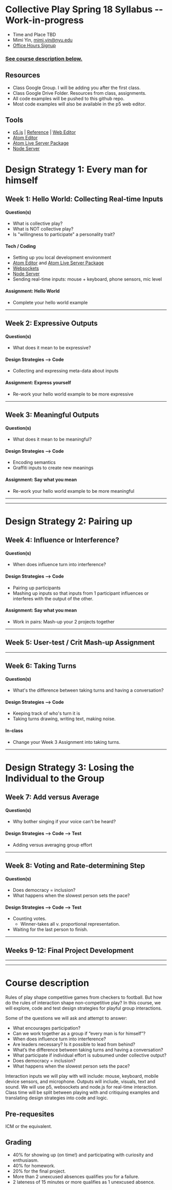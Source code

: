 # Collective Play Spring 18 Syllabus -- Work-in-progress
   * Time and Place TBD
   * Mimi Yin, mimi.yin@nyu.edu
   * [Office Hours Signup](https://itp.nyu.edu/inwiki/Signup/Mimi)

### [See course description below.](https://github.com/mimiyin/collective-play-s18/blob/master/README.md#course-description)

## Resources
   * Class Google Group. I will be adding you after the first class.
   * Class Google Drive Folder. Resources from class, assignments.
   * All code examples will be pushed to this github repo.
   * Most code examples will also be available in the p5 web editor.

## Tools
   * [p5.js](http://p5js.org/) | [Reference](http://p5js.org/reference/) | [Web Editor](http://alpha.editor.p5js.org/)
   * [Atom Editor](https://github.com/mimiyin/sense-me-move-me/wiki/Atom)
   * [Atom Live Server Package](https://atom.io/packages/atom-live-server)
   * [Node Server](https://nodejs.org/en/)

# Design Strategy 1: Every man for himself

## Week 1: Hello World: Collecting Real-time Inputs
#### Question(s)
   * What is collective play?
   * What is NOT collective play?
   * Is "willingness to participate" a personality trait?
#### Tech / Coding
   * Setting up you local development environment
   * [Atom Editor](https://github.com/mimiyin/sense-me-move-me/wiki/Atom) and [Atom Live Server Package](https://atom.io/packages/atom-live-server)
   * [Websockets](https://developer.mozilla.org/en-US/docs/Web/API/WebSockets_API)
   * [Node Server](https://nodejs.org/en/)
   * Sending real-time inputs: mouse + keyboard, phone sensors, mic level
#### Assignment: Hello World
   * Complete your hello world example

***

## Week 2: Expressive Outputs
#### Question(s)
   * What does it mean to be expressive?
#### Design Strategies --> Code
   * Collecting and expressing meta-data about inputs
#### Assignment: Express yourself
   * Re-work your hello world example to be more expressive

***

## Week 3: Meaningful Outputs
#### Question(s)
   * What does it mean to be meaningful?
#### Design Strategies --> Code
   * Encoding semantics
   * Graffiti inputs to create new meanings
#### Assignment: Say what you mean
  * Re-work your hello world example to be more meaningful

***
***

# Design Strategy 2: Pairing up

## Week 4: Influence or Interference?
#### Question(s)
   * When does influence turn into interference?
#### Design Strategies --> Code
   * Pairing up participants
   * Mashing up inputs so that inputs from 1 participant influences or interferes with the output of the other.
#### Assignment: Say what you mean
   * Work in pairs: Mash-up your 2 projects together

***

## Week 5: User-test / Crit Mash-up Assignment

***

## Week 6: Taking Turns
#### Question(s)
   * What's the difference between taking turns and having a conversation?
#### Design Strategies --> Code
   * Keeping track of who's turn it is
   * Taking turns drawing, writing text, making noise.
#### In-class
   * Change your Week 3 Assignment into taking turns.

***

# Design Strategy 3: Losing the Individual to the Group

## Week 7: Add versus Average
#### Question(s)
   * Why bother singing if your voice can't be heard?
#### Design Strategies --> Code --> Test
   * Adding versus averaging group effort

***

## Week 8: Voting and Rate-determining Step
#### Question(s)
   * Does democracy = inclusion?
   * What happens when the slowest person sets the pace?
#### Design Strategies --> Code --> Test
   * Counting votes.
       * Winner-takes all v. proportional representation.
   * Waiting for the last person to finish.

***

## Weeks 9-12: Final Project Development

***
***
# Course description
Rules of play shape competitive games from checkers to football. But how do the rules of interaction shape non-competitive play? In this course, we will explore, code and test design strategies for playful group interactions.

Some of the questions we will ask and attempt to answer:

   * What encourages participation?
   * Can we work together as a group if “every man is for himself”?
   * When does influence turn into interference?
   * Are leaders necessary? Is it possible to lead from behind?
   * What’s the difference between taking turns and having a conversation?
   * What participate if individual effort is subsumed under collective output?
   * Does democracy = inclusion?
   * What happens when the slowest person sets the pace?

Interaction inputs we will play with will include: mouse, keyboard, mobile device sensors, and microphone. Outputs will include, visuals, text and sound. We will use p5, websockets and node.js for real-time interaction. Class time will be split between playing with and critiquing examples and translating design strategies into code and logic.

## Pre-requesites
ICM or the equivalent.

## Grading
- 40% for showing up (on time!) and participating with curiosity and enthusiasm.
- 40% for homework.
- 20% for the final project.
- More than 2 unexcused absences qualifies you for a failure.
- 2 lateness of 15 minutes or more qualifies as 1 unexcused absence.

